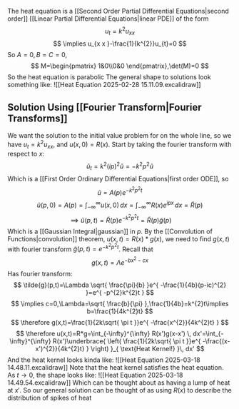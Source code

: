 The heat equation is a [[Second Order Partial Differential Equations|second order]] [[Linear Partial Differential Equations|linear PDE]] of the form
$$
u_{t}=k^{2}u_{xx}
$$
$$
\implies u_{x x }-\frac{1}{k^{2}}u_{t}=0
$$
So $A=0,B=C=0$,
$$
M=\begin{pmatrix}
1&0\\0&0
\end{pmatrix},\det(M)=0
$$
So the heat equation is parabolic
The general shape to solutions look something like:
![[Heat Equation 2025-02-28 15.11.09.excalidraw]]

## Solution Using [[Fourier Transform|Fourier Transforms]]
We want the solution to the initial value problem for on the whole line, so we have $u_{t}=k^{2}u_{x x}$, and $u(x,0)=R(x)$. Start by taking the fourier transform with respect to $x$:
$$
\tilde{u}_{t}=k^{2}(ip)^{2}\tilde{u}=-k^{2}p^{2}\tilde{u}
$$
Which is a [[First Order Ordinary Differential Equations|first order ODE]],  so
$$
\tilde{u}=A(p)e^{ -k^{2}p^{2}t }
$$
$$
 \tilde{u}(p,0)=A(p)=\int_{-\infty}^{\infty} u(x,0) \, dx =\int_{-\infty}^{\infty} R(x)e^{ ipx } \, dx =\tilde{R}(p)
$$
$$
\implies \tilde{u}(p,t)=\tilde{R}(p)e^{ -k^{2}p^{2}t }=\tilde{R}(p)\tilde{g}(p)
$$
Which is a [[Gaussian Integral|gaussian]] in $p$. By the [[Convolution of Functions|convolution]] theorem, $u(x,t)=R(x)*g(x)$, we need to find $g(x,t)$ with fourier transform $\tilde{g}(p,t)=e^{ -k^{2}p^{2}t }$. Recall that
$$
g(x,t)=\Lambda e^{ -bx^{2}-cx }
$$
Has fourier transform:
$$
\tilde{g}(p,t)=\Lambda \sqrt{ \frac{\pi}{b} }e^{ -\frac{1}{4b}(p-ic)^{2} }=e^{ -p^{2}k^{2}t }
$$
$$
\implies c=0,\Lambda=\sqrt{ \frac{b}{\pi} },\frac{1}{4b}=k^{2}t\implies b=\frac{1}{4k^{2}t}
$$
$$
 \therefore g(x,t)=\frac{1}{2k\sqrt{ \pi t }}e^{ -\frac{x^{2}}{4k^{2}t} }
$$
$$
     \therefore  u(x,t)=R*g=\int_{-\infty}^{\infty} R(x')g(x-x') \, dx'=\int_{-\infty}^{\infty} R(x')\underbrace{ \left( \frac{1}{2k\sqrt{ \pi t }}e^{ -\frac{(x-x')^{2}}{4k^{2}t} } \right)  }_{ \text{Heat Kernel!} }\, dx'  
$$
And the heat kernel looks kinda like:
![[Heat Equation 2025-03-18 14.48.11.excalidraw]]
Note that the heat kernel satisfies the heat equation. As $t\to0$, the shape looks like:
![[Heat Equation 2025-03-18 14.49.54.excalidraw]]
Which can be thought about as having a lump of heat at $x'$. So our general solution can be thought of as using $R(x)$ to describe the distribution of spikes of heat 
